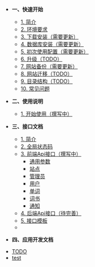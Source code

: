 - **一、快速开始**
	- [1. 简介](/manual/start/introduction)
	- [2. 环境要求](/manual/start/requirements)
	- [3. 下载安装（需要更新）](/manual/start/install)
	- [4. 数据库安装（需要更新）](/manual/start/database)
	- [5. 初次使用配置（需要更新）](/manual/start/initial-configuration)
	- [6. 升级（TODO）](/manual/start/upgrade)
	- [7. 网站备份（需要更新）](/manual/start/backup)
	- [8. 网站迁移（TODO）](/manual/start/migration)
	- [9. 目录结构（TODO）](/manual/start/directory-structure)
	- [10. 常见问题](/manual/start/faq)

- **二、使用说明**
	- [1. 开始使用（撰写中）](/manual/instructions/start-using)

- **三、接口文档**
	- [1. 简介](/manual/api/introduction)
	- [2. 全局状态码](/manual/api/status-code)
	- [3. 前端Api接口（撰写中）](/manual/api/frontend-interface/overview)
        - [通用参数](/manual/api/frontend-interface/General)
        - [站点](/manual/api/frontend-interface/Site)
        - [管理员](/manual/api/frontend-interface/Admin)
        - [用户](/manual/api/frontend-interface/User)
        - [单词](/manual/api/frontend-interface/Words)
        - [词书](/manual/api/frontend-interface/Wordbooks)
        - [通知](/manual/api/frontend-interface/Notice)
	- [4. 后端Api接口（待完善）](/manual/api/backend-interface)
	- [5. 接口模板](/manual/api/interface-template)
	- 
- **四、应用开发文档**
<!--	- [1. 简介](/manual/app-developer/introduction)
	- [2. 全局状态码](/manual/app-developer/status-code)
	- 3\. 前端Api接口（撰写中）
	- [4. 后端Api接口（待完善）](/manual/app-developer/backend-interface)
	- [5. 接口模板](/manual/app-developer/interface-template)
	- [1. 简介](/manual/app-developer/introduction) -->


- [TODO](/manual/todo)
- [test](/manual/test)
